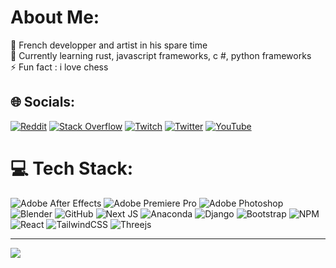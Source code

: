 # About Me:
🔭 French developper and artist in his spare time <br>🌱 Currently learning rust, javascript frameworks, c #, python frameworks<br>⚡ Fun fact : i love chess


## 🌐 Socials:
[![Reddit](https://img.shields.io/badge/Reddit-%23FF4500.svg?logo=Reddit&logoColor=white)](https://reddit.com/user/itzSenda) [![Stack Overflow](https://img.shields.io/badge/-Stackoverflow-FE7A16?logo=stack-overflow&logoColor=white)](https://stackoverflow.com/users/22478404) [![Twitch](https://img.shields.io/badge/Twitch-%239146FF.svg?logo=Twitch&logoColor=white)](https://twitch.tv/thesenda) [![Twitter](https://img.shields.io/badge/Twitter-%231DA1F2.svg?logo=Twitter&logoColor=white)](https://twitter.com/mesSandales) [![YouTube](https://img.shields.io/badge/YouTube-%23FF0000.svg?logo=YouTube&logoColor=white)](https://youtube.com/channel/UC9ClDwBTgDmAeXjmhqtRTPw) 

# 💻 Tech Stack:
![Adobe After Effects](https://img.shields.io/badge/Adobe%20After%20Effects-9999FF.svg?style=plastic&logo=Adobe%20After%20Effects&logoColor=white) ![Adobe Premiere Pro](https://img.shields.io/badge/Adobe%20Premiere%20Pro-9999FF.svg?style=plastic&logo=Adobe%20Premiere%20Pro&logoColor=white) ![Adobe Photoshop](https://img.shields.io/badge/adobephotoshop-%2331A8FF.svg?style=plastic&logo=adobephotoshop&logoColor=white) ![Blender](https://img.shields.io/badge/blender-%23F5792A.svg?style=plastic&logo=blender&logoColor=white) ![GitHub](https://img.shields.io/badge/GitHub-%23121011.svg?style=plastic&logo=github&logoColor=white) ![Next JS](https://img.shields.io/badge/Next-black?style=plastic&logo=next.js&logoColor=white) ![Anaconda](https://img.shields.io/badge/Anaconda-%2344A833.svg?style=plastic&logo=anaconda&logoColor=white) ![Django](https://img.shields.io/badge/django-%23092E20.svg?style=plastic&logo=django&logoColor=white) ![Bootstrap](https://img.shields.io/badge/bootstrap-%23563D7C.svg?style=plastic&logo=bootstrap&logoColor=white) ![NPM](https://img.shields.io/badge/NPM-%23000000.svg?style=plastic&logo=npm&logoColor=white) ![React](https://img.shields.io/badge/react-%2320232a.svg?style=plastic&logo=react&logoColor=%2361DAFB) ![TailwindCSS](https://img.shields.io/badge/tailwindcss-%2338B2AC.svg?style=plastic&logo=tailwind-css&logoColor=white) ![Threejs](https://img.shields.io/badge/threejs-black?style=plastic&logo=three.js&logoColor=white)

---
[![](https://visitcount.itsvg.in/api?id=S3nda&icon=5&color=3)](https://visitcount.itsvg.in)
